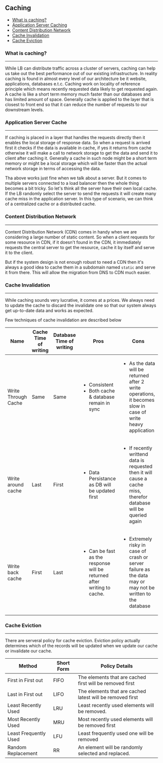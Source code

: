 ## Caching

* [What is caching?](#what)
* [Application Server Caching](#asc)
* [Content Distribution Network](#cdn)
* [Cache Invalidation](#invalidation)
* [Cache Eviction](#eviction)


### What is caching? <a name="what"></a>
<hr/>
While LB can distribute traffic across a cluster of servers, caching can help us take out the best performance out of our existing infrastructure. In reality caching is found in almost every level of our architecture be it website, applications, databases e.t.c. Caching work on locality of reference principle which means recently requested data likely to get requested again. A cache is like a short term memory much faster than our databases and has limited amount of space. Generally cache is applied to the layer that is closest to front end so that it can reduce the number of requests to our downstream levels.

### Application Server Cache <a name="asc"></a>
<hr/>
If caching is placed in a layer that handles the requests directly then it enables the local storage of response data. So when a request is arrived first it checks if the data is available in cache, if yes it returns from cache otherwise it will make a call to network storage to get the data and send it to client after caching it. Generally a cache in such node might be a short term memory or might be a local storage which will be faster than the actual network storage in terms of accessing the data.

Tha above works just fine when we talk about a server. But it comes to multiple servers connected to a load balancer then the whole thing becomes a bit tricky. So let's think all the server have their own local cache. If the LB randomly select the server to send the requests it will create many cache miss in the application server. In this type of scenario, we can think of a centralized cache or a distributed cache.

### Content Distribution Network <a name="cdn"></a>
<hr/>
Content Distribution Network (CDN) comes in handy when we are considering a large number of static content. So when a client requests for some resource in CDN, if it doesn't found in the CDN, it immediately requests the central server to get the resource, cache it by itself and serve it to the client.

But if the system design is not enough robust to need a CDN then it's always a good idea to cache them in a subdomain named `static` and serve it from there. This will allow the migration from DNS to CDN much easier.

### Cache Invalidation <a name="invalidation"></a>
<hr/>
While caching sounds very lucrative, it comes at a prices. We always need to update the cache to discard the invalidate one so that our system always get up-to-date data and works as expected.

Few techniques of cache invalidation are described below

|Name|Cache<br/>Time of writing|Database<br/>Time of writing|Pros|Cons|
|------------|------------|------------|------------|------------|
|Write Through Cache|Same|Same|<ul><li>Consistent</li><li>Both cache & database remain in sync</li></ul>|<ul><li>As the data will be returned after 2 write operations, it becomes slow in case of write heavy application</li></ul>|
|Write around cache|Last|First|<ul><li>Data Persistance as DB will be updated first</li></ul>|<ul><li>If recently writtend data is requested then it will cause a cache miss, therefor database will be queried again</li></ul>|
|Write back cache|First|Last|<ul><li>Can be fast as the response will be returned after writing to cache. </li></ul>|<ul><li>Extremely risky in case of crash or server failure as the data may or may not be written to the database</li></ul>|
### Cache Eviction <a name="eviction"></a>
<hr/>

There are serveral policy for cache eviction. Eviction policy actually determines which of the records will be updated when we update our cache or invalidate our cache.

|Method|Short Form|Policy Details
|------------|--------------|------------|
|First in First out|FIFO| The elements that are cached first will be removed first|
|Last in First out|LIFO| The elements that are cached latest will be removed first
|Least Recently Used|LRU| Least recently used elements will be removed.
|Most Recently Used|MRU| Most recently used elements will be removed first
|Least Frequently Used|LFU|Least frequently used one will be removed
|Random Replacement|RR|An element will be randomly selected and replaced.